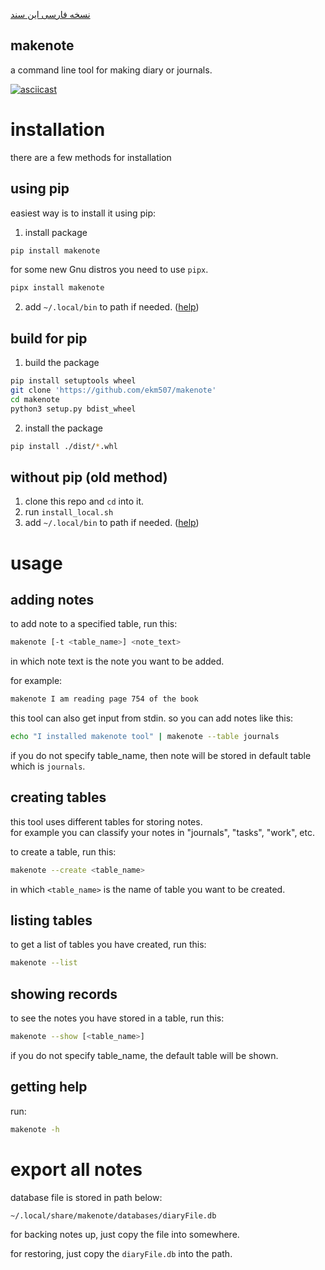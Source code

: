 [نسخه فارسی این سند](./fa.README.md)

makenote
---

a command line tool for making diary or journals.

[![asciicast](https://asciinema.org/a/eOzmHs0kk7qFZeuWyHE8HezaJ.svg)](https://asciinema.org/a/eOzmHs0kk7qFZeuWyHE8HezaJ)

# installation

there are a few methods for installation

## using pip
easiest way is to install it using pip:

1. install package
```bash
pip install makenote
```

for some new Gnu distros you need to use `pipx`.

```bash
pipx install makenote
```

2. add `~/.local/bin` to path if needed. ([help](https://linuxize.com/post/how-to-add-directory-to-path-in-linux/))

## build for pip

1. build the package

```bash
pip install setuptools wheel
git clone 'https://github.com/ekm507/makenote'
cd makenote
python3 setup.py bdist_wheel

```

2. install the package
```bash
pip install ./dist/*.whl
```

## without pip (old method)

1. clone this repo and `cd` into it.
2. run `install_local.sh`
3. add `~/.local/bin` to path if needed. ([help](https://linuxize.com/post/how-to-add-directory-to-path-in-linux/))


<!-- old method
### pre-requirements

first make sure dependancies for this tool are satisfied.  
this tool needs sqlite3 to run. in debian based distributions, install it with this:

```bash
apt install sqlite3
```

### install

first clone this repo :

```bash
git clone 'https://github.com/ekm507/makenote.git'
```

then run `install.sh` as __root__ :
```bash
./install.sh
``` -->

# usage


## adding notes

to add note to a specified table, run this:
```bash
makenote [-t <table_name>] <note_text>
```

in which note text is the note you want to be added.

for example:
```bash
makenote I am reading page 754 of the book
```

this tool can also get input from stdin. so you can add notes like this:
```bash
echo "I installed makenote tool" | makenote --table journals
```

if you do not specify table_name, then note will be stored in default table which is `journals`.



## creating tables

this tool uses different tables for storing notes.  
for example you can classify your notes in "journals", "tasks", "work", etc.

to create a table, run this:
```bash
makenote --create <table_name>
```
in which `<table_name>` is the name of table you want to be created.

## listing tables

to get a list of tables you have created, run this:
```bash
makenote --list
```

## showing records

to see the notes you have stored in a table, run this:
```bash
makenote --show [<table_name>]
```
if you do not specify table_name, the default table will be shown.

## getting help

run:

```bash
makenote -h
```

# export all notes
database file is stored in path below:

`~/.local/share/makenote/databases/diaryFile.db`

for backing notes up, just copy the file into somewhere.

for restoring, just copy the `diaryFile.db` into the path.